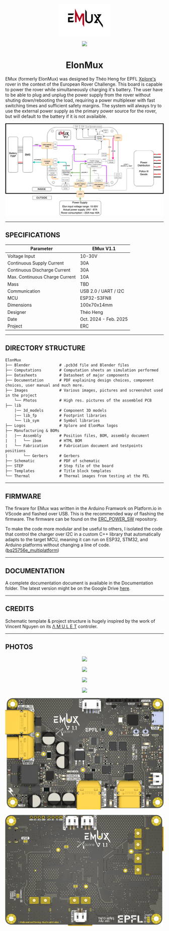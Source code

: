 <p align="center" width="100%">
  <picture>
    <source media="(prefers-color-scheme: dark)" srcset="./Logos/EmuxLight.png">
    <source media="(prefers-color-scheme: light)" srcset="./Logos/EmuxDark.png">
    <img alt="ElonMux logo" width="33%" src="./Logos/EmuxDark.png">
  </picture>
</p>

<p align="center" width="100%">
    <img src="./Images/Photos/IMG_5259.JPG">
</p>

<h1 align="center">ElonMux</h1>

EMux (formerly ElonMux) was designed by Théo Heng for EPFL [Xplore's](https://github.com/EPFLXplore) rover in the context of the European Rover Challenge. This board is capable to power the rover while simultaneously charging it's battery. The user have to be able to plug and unplug the power supply from the rover without shuting down/rebooting the load, requiring a power multiplexer with fast switching times and sufficient safety margins.
The system will always try to use the external power supply as the primary power source for the rover, but will default to the battery if it is not availaible.

<p align="center" width="100%">
    <img src="./Images/ElonMux_r1.1.png">
</p>

***

## SPECIFICATIONS

| Parameter | EMux V1.1 | 
| --- | --- |
| Voltage Input | 10-30V |
| Continuous Supply Current | 30A |
| Continuous Discharge Current | 30A |
| Max. Continuous Charge Current | 10A |
| Mass | TBD |
| Communication | USB 2.0 / UART / I2C |
| MCU | ESP32-S3FN8 |
| Dimensions | 100x70x14mm |
| Designer   | Théo Heng        |
| Date       | Oct. 2024 - Feb. 2025 |
| Project    | ERC            |

***

## DIRECTORY STRUCTURE

```
ElonMux
├── Blender             # .pcb3d file and Blender files
├── Computations        # Computation sheets an simulation performed
├── Datasheets          # Datasheet of major components
├── Documentation       # PDF explaining design choices, component choices, user manual and much more.
├── Images              # Various images, pictures and screenshot used in the project 
    └── Photos          # High res. pictures of the assembled PCB
├── lib
    |── 3d_models       # Component 3D models
    |── lib_fp          # Footprint libraries
    └── lib_sym         # Symbol libraries
├── Logos               # Xplore and ElonMux logos
├── Manufacturing & BOMs
│   |── Assembly        # Position files, BOM, assembly document
|   |   └── ibom        # HTML BOM
|   └── Fabrication     # Fabrication document and testpoints positions
|       └── Gerbers     # Gerbers
├── Schematic           # PDF of schematic
├── STEP                # Step file of the board
├── Templates           # Title block templates
└── Thermal             # Thermal images from testing at the PEL

```

***

## FIRMWARE

The firware for EMux was written in the Arduino Framwork on Platform.io in VScode and flashed over USB. This is the recommended way of flashing the firmware. The firmware can be found on the [ERC_POWER_SW](https://github.com/EPFLXplore/ERC_POWER_SW/tree/master/ElonMux) repository.

To make the code more modular and be useful to others, I isolated the code that control the charger over I2C in a custom C++ library that automatically adapts to the target MCU, meaning it can run on ESP32, STM32, and Arduino platforms without changing a line of code. ([bq25756e_multiplatform](https://github.com/theohg/bq25756e_multiplatform))

***

## DOCUMENTATION

A complete documentation document is available in the Documentation folder. The latest version might be on the Google Drive [here](https://docs.google.com/document/d/1wnfp4IymsS4xULBs1ejpKDn9L_p6JvAJ51K0PfjIKNA/edit?tab=t.0). 

***

## CREDITS

Schematic template & project structure is hugely inspired by the work of Vincent Nguyen on its [Λ M U L E T](https://github.com/EPFLXplore/XRE_LeggedRobot_HW/tree/master/amulet_controller) controler.

***

## PHOTOS

<p align="center" width="100%">
    <img src="./Images/Photos/IMG_5255.JPG">
</p>

<p align="center" width="100%">
    <img src="./Images/Photos/IMG_5261.JPG">
</p>

<p align="center" width="100%">
    <img src="./Images/Photos/IMG_5262.JPG">
</p>

<p align="center" width="100%">
    <img src="./Images/Photos/IMG_5266.JPG">
</p>

<p align="center" width="100%">
    <img src="./Images/EmuxFront1.png">
</p>

<p align="center" width="100%">
    <img src="./Images/EmuxBack1.png">
</p>
